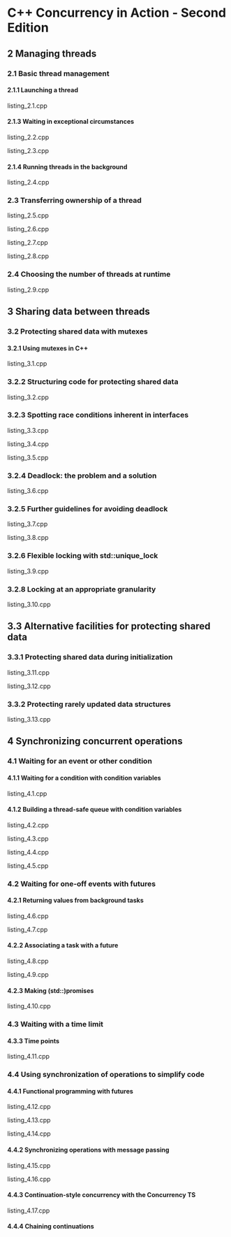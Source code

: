 # C++ Concurrency in Action - Second Edition

## 2 Managing threads

### 2.1 Basic thread management

#### 2.1.1 Launching a thread

listing_2.1.cpp

#### 2.1.3 Waiting in exceptional circumstances

listing_2.2.cpp

listing_2.3.cpp

#### 2.1.4 Running threads in the background

listing_2.4.cpp

### 2.3 Transferring ownership of a thread

listing_2.5.cpp

listing_2.6.cpp

listing_2.7.cpp

listing_2.8.cpp

### 2.4 Choosing the number of threads at runtime

listing_2.9.cpp

## 3 Sharing data between threads

### 3.2 Protecting shared data with mutexes

#### 3.2.1 Using mutexes in C++

listing_3.1.cpp

### 3.2.2 Structuring code for protecting shared data

listing_3.2.cpp

### 3.2.3 Spotting race conditions inherent in interfaces

listing_3.3.cpp

listing_3.4.cpp

listing_3.5.cpp

### 3.2.4 Deadlock: the problem and a solution

listing_3.6.cpp

### 3.2.5 Further guidelines for avoiding deadlock

listing_3.7.cpp

listing_3.8.cpp

### 3.2.6 Flexible locking with std::unique_lock

listing_3.9.cpp

### 3.2.8 Locking at an appropriate granularity

listing_3.10.cpp

## 3.3 Alternative facilities for protecting shared data

### 3.3.1 Protecting shared data during initialization

listing_3.11.cpp

listing_3.12.cpp

### 3.3.2 Protecting rarely updated data structures

listing_3.13.cpp

## 4 Synchronizing concurrent operations

### 4.1 Waiting for an event or other condition

#### 4.1.1 Waiting for a condition with condition variables

listing_4.1.cpp

#### 4.1.2 Building a thread-safe queue with condition variables

listing_4.2.cpp

listing_4.3.cpp

listing_4.4.cpp

listing_4.5.cpp

### 4.2 Waiting for one-off events with futures

#### 4.2.1 Returning values from background tasks

listing_4.6.cpp

listing_4.7.cpp

#### 4.2.2 Associating a task with a future

listing_4.8.cpp

listing_4.9.cpp

#### 4.2.3 Making (std::)promises

listing_4.10.cpp

### 4.3 Waiting with a time limit

#### 4.3.3 Time points

listing_4.11.cpp

### 4.4 Using synchronization of operations to simplify code

#### 4.4.1 Functional programming with futures

listing_4.12.cpp

listing_4.13.cpp

listing_4.14.cpp

#### 4.4.2 Synchronizing operations with message passing

listing_4.15.cpp

listing_4.16.cpp

#### 4.4.3 Continuation-style concurrency with the Concurrency TS

listing_4.17.cpp

#### 4.4.4 Chaining continuations
